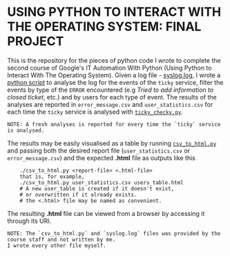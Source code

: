 # USING PYTHON TO INTERACT WITH THE OPERATING SYSTEM: FINAL PROJECT

This is the repository for the pieces of python code I wrote to complete the second course of Google's IT Automation With Python (Using Python to Interact With The Operating System).
Given a log file - [syslog.log](./syslog.log), I wrote a [python script](./ticky_checky.py) to analyse the log for the events of the `ticky` service, filter the events by type of the `ERROR` encountered (e.g _Tried to add information to closed ticket_, etc.) and by users for each type of event.
The results of the analyses are reported in `error_message.csv` and `user_statistics.csv` for each time the `ticky` service is analysed with [`ticky_checky.py`](./ticky_checky.py).
    
    NOTE: A fresh analyses is reported for every time the `ticky` service is analysed.

The results may be easily visualised as a table by running [`csv_to_html.py`](./csv_to_html.py) and passing both the desired report file (`user_statistics.csv` or `error_message.csv`) and the expected **.html** file as outputs like this
```
    ./csv_to_html.py <report-file> <.html-file>
    that is, for example,
    ./csv_to_html.py user_statistics.csv users_table.html
    # A new user_table is created if it doesn't exist,
    # or overwritten if it already exists.
    # the <.html> file may be named as convenient.
```

The resulting **.html** file can be viewed from a browser by accessing it through its URI.

    NOTE: The `csv_to_html.py` and `syslog.log` files was provided by the course staff and not written by me.
    I wrote every other file myself.